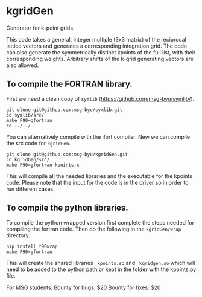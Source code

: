 # kgridGen
Generator for k-point grids.

This code takes a general, integer multiple (3x3 matrix) of the reciprocal lattice vectors and
generates a corresponding integration grid. The code can also generate the symmetrically distinct
kpoints of the full list, with their corresponding weights. Arbitrary shifts of the k-grid
generating vectors are also allowed.

## To compile the FORTRAN library.

First we need a clean copy of `symlib` (https://github.com/msg-byu/symlib/).

```
git clone git@github.com:msg-byu/symlib.git
cd symlib/src/
make F90=gfortran
cd ../../
```

You can alternatively compile with the ifort compiler. New we can
compile the src code for `kgridGen`.

```
git clone git@github.com:msg-byu/kgridGen.git
cd kgridGen/src/
make F90=gfortran kpoints.x
```

This will compile all the needed libraries and the executable for the
kpoints code. Please note that the input for the code is in the driver
so in order to run different cases.

## To compile the python libraries.

To compile the python wrapped version first complete the steps needed
for compiling the fortran code. Then do the following in the
`kgridGen/wrap` directory.

```
pip install f90wrap
make F90=gfortran
```

This will create the shared libraries `_kpoints.so` and `_kgridgen.so`
which will need to be added to the python path or kept in the folder
with the kpoints.py file.


For MSG students: 
Bounty for bugs: $20
Bounty for fixes: $20
